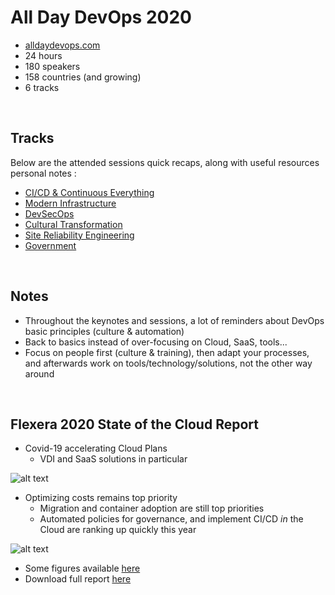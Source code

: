 # All Day DevOps 2020

* [alldaydevops.com](https://www.alldaydevops.com/)
* 24 hours
* 180 speakers
* 158 countries (and growing)
* 6 tracks

&nbsp;

## Tracks

Below are the attended sessions quick recaps, along with useful resources personal notes :

* [CI/CD & Continuous Everything](https://khurdz.github.io/addo-2020/cicd-continuous-everything/)
* [Modern Infrastructure](https://khurdz.github.io/addo-2020/modern-infrastructure/)
* [DevSecOps](https://khurdz.github.io/addo-2020/devsecops/)
* [Cultural Transformation](https://khurdz.github.io/addo-2020/cultural-transformation/)
* [Site Reliability Engineering](https://khurdz.github.io/addo-2020/sre/)
* [Government](https://khurdz.github.io/addo-2020/government/)

&nbsp;

## Notes

* Throughout the keynotes and sessions, a lot of reminders about DevOps basic principles (culture & automation)
* Back to basics instead of over-focusing on Cloud, SaaS, tools...
* Focus on people first (culture & training), then adapt your processes, and afterwards work on tools/technology/solutions, not the other way around

&nbsp;

## Flexera 2020 State of the Cloud Report

* Covid-19 accelerating Cloud Plans
  * VDI and SaaS solutions in particular

![alt text](image.jpg)

* Optimizing costs remains top priority
  * Migration and container adoption are still top priorities
  * Automated policies for governance, and implement CI/CD *in* the Cloud are ranking up quickly this year

![alt text](image.jpg)

* Some figures available [here](https://www.flexera.com/about-us/press-center/flexera-releases-2020-state-of-the-cloud-report.html)
* Download full report [here](https://info.flexera.com/SLO-CM-REPORT-State-of-the-Cloud-2020)
